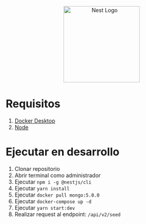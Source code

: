 <p align="center">
  <a href="http://nestjs.com/" target="blank"><img src="https://nestjs.com/img/logo-small.svg" width="200" alt="Nest Logo" /></a>
</p>

# Requisitos

1. [Docker Desktop](https://www.docker.com/get-started)
2. [Node](https://nodejs.org/es/)

# Ejecutar en desarrollo

1. Clonar repositorio
2. Abrir terminal como administrador
3. Ejecutar `npm i -g @nestjs/cli`
4. Ejecutar `yarn install`
5. Ejecutar `docker pull mongo:5.0.0`
6. Ejecutar `docker-compose up -d`
7. Ejecutar `yarn start:dev`
8. Realizar request al endpoint: `/api/v2/seed`
